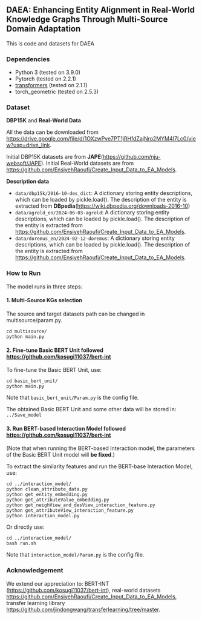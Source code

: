 ## DAEA: Enhancing Entity Alignment in Real-World Knowledge Graphs Through Multi-Source Domain Adaptation

This is code and datasets for DAEA

### Dependencies

- Python 3 (tested on 3.9.0)
- Pytorch (tested on 2.2.1)
- [transformers](https://github.com/huggingface/transformers) (tested on 2.1.1)
- torch_geometric (tested on 2.5.3)

### Dataset

**DBP15K** and **Real-World Data**

All the data can be downloaded from https://drive.google.com/file/d/1OXzwPve7PT1jRHfdZajNro2MYM4I7Lc0/view?usp=drive_link.

Initial DBP15K datasets are from **JAPE**(<https://github.com/nju-websoft/JAPE>).  Initial  Real-World datasets are from https://github.com/EnsiyehRaoufi/Create_Input_Data_to_EA_Models.

**Description data**

- `data/dbp15k/2016-10-des_dict`: A dictionary storing entity descriptions, which can be loaded by pickle.load(). The description of the entity is extracted from **DBpedia**(<https://wiki.dbpedia.org/downloads-2016-10>)
- `data/agrold_en/2024-06-03-agrold`: A dictionary storing entity descriptions, which can be loaded by pickle.load(). The description of the entity is extracted from https://github.com/EnsiyehRaoufi/Create_Input_Data_to_EA_Models.
- `data/doremus_en/2024-02-12-doremus`: A dictionary storing entity descriptions, which can be loaded by pickle.load(). The description of the entity is extracted from https://github.com/EnsiyehRaoufi/Create_Input_Data_to_EA_Models.



### How to Run

The model runs in three steps: 

#### 1. Multi-Source KGs selection

The source and target datasets path can be changed in multisource/param.py.

``` shell
cd multisource/
python main.py
```

#### 2. Fine-tune Basic BERT Unit followed  https://github.com/kosugi11037/bert-int

To fine-tune the Basic BERT Unit, use: 

```shell
cd basic_bert_unit/
python main.py
```

Note that `basic_bert_unit/Param.py` is the config file.

The obtained Basic BERT Unit and some other data will be stored in:  `../Save_model`

#### 3. Run BERT-based Interaction Model followed https://github.com/kosugi11037/bert-int

(Note that when running the BERT-based Interaction model, the parameters of the Basic BERT Unit model will **be fixed**.)

To extract the similarity features and run the BERT-base Interaction Model, use:

```shell
cd ../interaction_model/
python clean_attribute_data.py
python get_entity_embedding.py
python get_attributeValue_embedding.py
python get_neighView_and_desView_interaction_feature.py
python get_attributeView_interaction_feature.py
python interaction_model.py
```

Or directly use:

```shell
cd ../interaction_model/
bash run.sh
```

Note that `interaction_model/Param.py` is the config file.

### Acknowledgement

We extend our appreciation to:
BERT-INT (https://github.com/kosugi11037/bert-int), 
real-world datasets https://github.com/EnsiyehRaoufi/Create_Input_Data_to_EA_Models, 
transfer learning library https://github.com/jindongwang/transferlearning/tree/master. 

